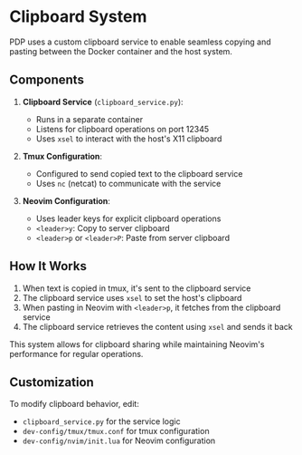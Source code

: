 # Clipboard System

PDP uses a custom clipboard service to enable seamless copying and pasting between the Docker container and the host system.

## Components

1. **Clipboard Service** (`clipboard_service.py`):
   - Runs in a separate container
   - Listens for clipboard operations on port 12345
   - Uses `xsel` to interact with the host's X11 clipboard

2. **Tmux Configuration**:
   - Configured to send copied text to the clipboard service
   - Uses `nc` (netcat) to communicate with the service

3. **Neovim Configuration**:
   - Uses leader keys for explicit clipboard operations
   - `<leader>y`: Copy to server clipboard
   - `<leader>p` or `<leader>P`: Paste from server clipboard

## How It Works

1. When text is copied in tmux, it's sent to the clipboard service
2. The clipboard service uses `xsel` to set the host's clipboard
3. When pasting in Neovim with `<leader>p`, it fetches from the clipboard service
4. The clipboard service retrieves the content using `xsel` and sends it back

This system allows for clipboard sharing while maintaining Neovim's performance for regular operations.

## Customization

To modify clipboard behavior, edit:
- `clipboard_service.py` for the service logic
- `dev-config/tmux/tmux.conf` for tmux configuration
- `dev-config/nvim/init.lua` for Neovim configuration
